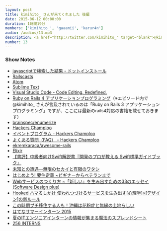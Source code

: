 ```yaml
---
layout: post
title: kimihito_ さんが来てくれました 後編
date: 2015-06-12 00:00:00
duration: 1時間19分
members: ['kimihito_', 'gaaamii', 'karur4n']
audio: /audios/13.mp3
description: <a href="http://twitter.com/kimihito_" target="blank">@kimihito_</a>さんを迎えて、プログラミング学習、エディタ、ハッカーズチャンプルー、おすすめ本、インターンなどについて話しました。
number: 13
---
```


### Show Notes
- [javascriptで検索した結果 - ドットインストール](http://dotinstall.com/search?q=javascript)
- [Railscasts](http://railscasts.com/)
- [Atom](https://atom.io/)
- [Sublime Text](http://www.sublimetext.com/)
- [Visual Studio Code - Code Editing. Redefined.](https://code.visualstudio.com/)
- [Ruby on Rails 4 アプリケーションプログラミング](http://www.amazon.co.jp/dp/4774164100)（※エピソード内で@kimihito_ さんが言及されているのは「Ruby on Rails 3 アプリケーションプログラミング」ですが、ここには最新のrails4対応の書籍を載せておきます）
- [brainspec/enumerize](https://github.com/brainspec/enumerize)
- [Hackers Champloo](http://hackers-champloo.org/2015/)
- [イベントプログラム - Hackers Champloo](http://hackers-champloo.org/2015/program.html)
- [よくある質問（FAQ） - Hackers Champloo](http://hackers-champloo.org/2015/faq.html)
- [ekremkaraca/awesome-rails](https://github.com/ekremkaraca/awesome-rails)
- [Elixir](http://elixir-lang.org/)
- [【書評】中級者向けSwift解説書『開発のプロが教える Swift標準ガイドブック』](http://qiita.com/shu223/items/ca455eab8d5afc12d876)
- [未知との遭遇―無限のセカイと有限のワタシ](http://www.amazon.co.jp/dp/4480842985)
- [はじめよう! 要件定義 ~ビギナーからベテランまで](http://www.amazon.co.jp/dp/4774172286)
- [Webサービスのつくり方 ~「新しい」を生み出すための33のエッセイ (Software Design plus)](http://www.amazon.co.jp/dp/4774154075)
- [Hooked ハマるしかけ 使われつづけるサービスを生み出す[心理学]×[デザイン]の新ルール ](http://www.amazon.co.jp/dp/4798137863)
- [この時期プチ移住する人も！沖縄は花粉症と無縁の土地らしい](http://matome.naver.jp/odai/2139161527387207001)
- [はてなサマーインターン 2015](http://hatenacorp.jp/recruit/intern2015/)
- [夏のITエンジニアインターンの情報が集まる魔法のスプレッドシート](https://docs.google.com/spreadsheets/d/156fLRxpoik7zoD97553J2uOpqXf2fBorIWdsH1mEOcI/htmlview?sle=true#gid=0)
- [256 INTERNS](http://256interns.com/)
